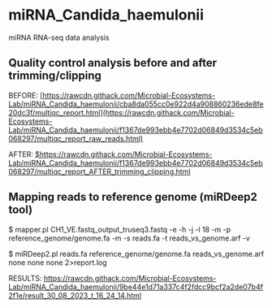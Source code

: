 # miRNA_Candida_haemulonii

miRNA RNA-seq data analysis

## Quality control analysis before and after trimming/clipping

BEFORE:
[https://rawcdn.githack.com/Microbial-Ecosystems-Lab/miRNA_Candida_haemulonii/cba8da055cc0e922d4a908860236ede8fe20dc3f/multiqc_report.html](https://rawcdn.githack.com/Microbial-Ecosystems-Lab/miRNA_Candida_haemulonii/f1367de993ebb4e7702d06849d3534c5eb068297/multiqc_report_raw_reads.html)

AFTER:
[$](https://rawcdn.githack.com/Microbial-Ecosystems-Lab/miRNA_Candida_haemulonii/f1367de993ebb4e7702d06849d3534c5eb068297/multiqc_report_AFTER_trimming_clipping.html)https://rawcdn.githack.com/Microbial-Ecosystems-Lab/miRNA_Candida_haemulonii/f1367de993ebb4e7702d06849d3534c5eb068297/multiqc_report_AFTER_trimming_clipping.html


## Mapping reads to reference genome (miRDeep2 tool)

$ mapper.pl CH1_VE.fastq_output_truseq3.fastq -e -h -j -l 18 -m -p reference_genome/genome.fa -m -s reads.fa -t reads_vs_genome.arf -v

$ miRDeep2.pl reads.fa reference_genome/genome.fa reads_vs_genome.arf none none none 2>report.log

RESULTS: https://rawcdn.githack.com/Microbial-Ecosystems-Lab/miRNA_Candida_haemulonii/9be44e1d71a337c4f2fdcc9bcf2a2de07b4f2f1e/result_30_08_2023_t_16_24_14.html
